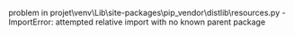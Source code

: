 problem in projet\venv\Lib\site-packages\pip\_vendor\distlib\resources.py - ImportError: attempted relative import with no known parent package
